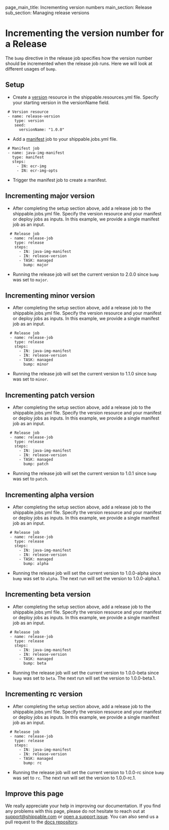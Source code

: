 page_main_title: Incrementing version numbers
main_section: Release
sub_section: Managing release versions


# Incrementing the version number for a Release

The `bump` directive in the release job specifies how the version number should be incremented when the release job runs. Here we will look at different usages of `bump`.

## Setup

-  Create a [version](/platform/workflow/resource/version/) resource in the shippable.resources.yml file. Specify your starting version in the versionName field.

```
 # Version resource
 - name: release-version
    type: version
    seed:
      versionName: "1.0.0"
```

-  Add a [manifest](/platform/workflow/job/manifest/) job to your shippable.jobs.yml file.

```
 # Manifest job  
 - name: java-img-manifest
   type: manifest
   steps:
     - IN: ecr-img
     - IN: ecr-img-opts
```

-  Trigger the manifest job to create a manifest.


## Incrementing major version

- After completing the setup section above, add a release job to the shippable.jobs.yml file. Specify the version resource and your manifest or deploy jobs as inputs. In this example,
 we provide a single manifest job as an input.

```
  # Release job    
  - name: release-job
    type: release
    steps:
      - IN: java-img-manifest
      - IN: release-version
      - TASK: managed
        bump: major
```

- Running the release job will set the current version to 2.0.0 since `bump` was set to `major`.

## Incrementing minor version

 - After completing the setup section above, add a release job to the shippable.jobs.yml file. Specify the version resource and your manifest or deploy jobs as inputs. In this example,
  we provide a single manifest job as an input.

```
  # Release job    
  - name: release-job
    type: release
    steps:
      - IN: java-img-manifest
      - IN: release-version
      - TASK: managed
        bump: minor
```

- Running the release job will set the current version to 1.1.0 since `bump` was set to `minor`.

## Incrementing patch version

- After completing the setup section above, add a release job to the shippable.jobs.yml file. Specify the version resource and your manifest or deploy jobs as inputs. In this example,
 we provide a single manifest job as an input.

```
  # Release job    
  - name: release-job
    type: release
    steps:
      - IN: java-img-manifest
      - IN: release-version
      - TASK: managed
        bump: patch
```

- Running the release job will set the current version to 1.0.1 since `bump` was set to `patch`.

## Incrementing alpha version

- After completing the setup section above, add a release job to the shippable.jobs.yml file. Specify the version resource and your manifest or deploy jobs as inputs. In this example,
 we provide a single manifest job as an input.

```
  # Release job    
  - name: release-job
    type: release
    steps:
      - IN: java-img-manifest
      - IN: release-version
      - TASK: managed
        bump: alpha
```

- Running the release job will set the current version to 1.0.0-alpha since `bump` was set to `alpha`. The next run will set the version to 1.0.0-alpha.1.

## Incrementing beta version

- After completing the setup section above, add a release job to the shippable.jobs.yml file. Specify the version resource and your manifest or deploy jobs as inputs. In this example,
 we provide a single manifest job as an input.

```
  # Release job    
  - name: release-job
    type: release
    steps:
      - IN: java-img-manifest
      - IN: release-version
      - TASK: managed
        bump: beta
```

- Running the release job will set the current version to 1.0.0-beta since `bump` was set to `beta`. The next run will set the version to 1.0.0-beta.1.

## Incrementing rc version

 - After completing the setup section above, add a release job to the shippable.jobs.yml file. Specify the version resource and your manifest or deploy jobs as inputs. In this example,
  we provide a single manifest job as an input.


```
  # Release job    
  - name: release-job
    type: release
    steps:
      - IN: java-img-manifest
      - IN: release-version
      - TASK: managed
        bump: rc
```

- Running the release job will set the current version to 1.0.0-rc since `bump` was set to `rc`. The next run will set the version to 1.0.0-rc.1.

## Improve this page

We really appreciate your help in improving our documentation. If you find any problems with this page, please do not hesitate to reach out at [support@shippable.com](mailto:support@shippable.com) or [open a support issue](https://www.github.com/Shippable/support/issues). You can also send us a pull request to the [docs repository](https://www.github.com/Shippable/docs).
